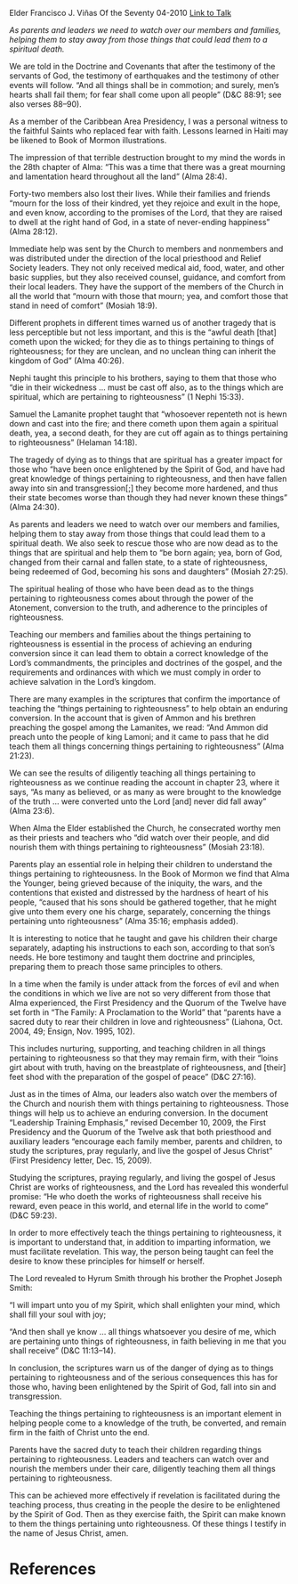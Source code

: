 Elder Francisco J. Viñas
Of the Seventy
04-2010
[Link to Talk](https://www.churchofjesuschrist.org/study/general-conference/2010/04/things-pertaining-to-righteousness?lang=eng)

_As parents and leaders we need to watch over our members and families, helping them to stay away from those things that could lead them to a spiritual death._

We are told in the Doctrine and Covenants that after the testimony of the servants of God, the testimony of earthquakes and the testimony of other events will follow. “And all things shall be in commotion; and surely, men’s hearts shall fail them; for fear shall come upon all people” (D&C 88:91; see also verses 88–90).

As a member of the Caribbean Area Presidency, I was a personal witness to the faithful Saints who replaced fear with faith. Lessons learned in Haiti may be likened to Book of Mormon illustrations.

The impression of that terrible destruction brought to my mind the words in the 28th chapter of Alma: “This was a time that there was a great mourning and lamentation heard throughout all the land” (Alma 28:4).

Forty-two members also lost their lives. While their families and friends “mourn for the loss of their kindred, yet they rejoice and exult in the hope, and even know, according to the promises of the Lord, that they are raised to dwell at the right hand of God, in a state of never-ending happiness” (Alma 28:12).

Immediate help was sent by the Church to members and nonmembers and was distributed under the direction of the local priesthood and Relief Society leaders. They not only received medical aid, food, water, and other basic supplies, but they also received counsel, guidance, and comfort from their local leaders. They have the support of the members of the Church in all the world that “mourn with those that mourn; yea, and comfort those that stand in need of comfort” (Mosiah 18:9).

Different prophets in different times warned us of another tragedy that is less perceptible but not less important, and this is the “awful death [that] cometh upon the wicked; for they die as to things pertaining to things of righteousness; for they are unclean, and no unclean thing can inherit the kingdom of God” (Alma 40:26).

Nephi taught this principle to his brothers, saying to them that those who “die in their wickedness … must be cast off also, as to the things which are spiritual, which are pertaining to righteousness” (1 Nephi 15:33).

Samuel the Lamanite prophet taught that “whosoever repenteth not is hewn down and cast into the fire; and there cometh upon them again a spiritual death, yea, a second death, for they are cut off again as to things pertaining to righteousness” (Helaman 14:18).

The tragedy of dying as to things that are spiritual has a greater impact for those who “have been once enlightened by the Spirit of God, and have had great knowledge of things pertaining to righteousness, and then have fallen away into sin and transgression[;] they become more hardened, and thus their state becomes worse than though they had never known these things” (Alma 24:30).

As parents and leaders we need to watch over our members and families, helping them to stay away from those things that could lead them to a spiritual death. We also seek to rescue those who are now dead as to the things that are spiritual and help them to “be born again; yea, born of God, changed from their carnal and fallen state, to a state of righteousness, being redeemed of God, becoming his sons and daughters” (Mosiah 27:25).

The spiritual healing of those who have been dead as to the things pertaining to righteousness comes about through the power of the Atonement, conversion to the truth, and adherence to the principles of righteousness.

Teaching our members and families about the things pertaining to righteousness is essential in the process of achieving an enduring conversion since it can lead them to obtain a correct knowledge of the Lord’s commandments, the principles and doctrines of the gospel, and the requirements and ordinances with which we must comply in order to achieve salvation in the Lord’s kingdom.

There are many examples in the scriptures that confirm the importance of teaching the “things pertaining to righteousness” to help obtain an enduring conversion. In the account that is given of Ammon and his brethren preaching the gospel among the Lamanites, we read: “And Ammon did preach unto the people of king Lamoni; and it came to pass that he did teach them all things concerning things pertaining to righteousness” (Alma 21:23).

We can see the results of diligently teaching all things pertaining to righteousness as we continue reading the account in chapter 23, where it says, “As many as believed, or as many as were brought to the knowledge of the truth … were converted unto the Lord [and] never did fall away” (Alma 23:6).

When Alma the Elder established the Church, he consecrated worthy men as their priests and teachers who “did watch over their people, and did nourish them with things pertaining to righteousness” (Mosiah 23:18).

Parents play an essential role in helping their children to understand the things pertaining to righteousness. In the Book of Mormon we find that Alma the Younger, being grieved because of the iniquity, the wars, and the contentions that existed and distressed by the hardness of heart of his people, “caused that his sons should be gathered together, that he might give unto them every one his charge, separately, concerning the things pertaining unto righteousness” (Alma 35:16; emphasis added).

It is interesting to notice that he taught and gave his children their charge separately, adapting his instructions to each son, according to that son’s needs. He bore testimony and taught them doctrine and principles, preparing them to preach those same principles to others.

In a time when the family is under attack from the forces of evil and when the conditions in which we live are not so very different from those that Alma experienced, the First Presidency and the Quorum of the Twelve have set forth in “The Family: A Proclamation to the World” that “parents have a sacred duty to rear their children in love and righteousness” (Liahona, Oct. 2004, 49; Ensign, Nov. 1995, 102).

This includes nurturing, supporting, and teaching children in all things pertaining to righteousness so that they may remain firm, with their “loins girt about with truth, having on the breastplate of righteousness, and [their] feet shod with the preparation of the gospel of peace” (D&C 27:16).

Just as in the times of Alma, our leaders also watch over the members of the Church and nourish them with things pertaining to righteousness. Those things will help us to achieve an enduring conversion. In the document “Leadership Training Emphasis,” revised December 10, 2009, the First Presidency and the Quorum of the Twelve ask that both priesthood and auxiliary leaders “encourage each family member, parents and children, to study the scriptures, pray regularly, and live the gospel of Jesus Christ” (First Presidency letter, Dec. 15, 2009).

Studying the scriptures, praying regularly, and living the gospel of Jesus Christ are works of righteousness, and the Lord has revealed this wonderful promise: “He who doeth the works of righteousness shall receive his reward, even peace in this world, and eternal life in the world to come” (D&C 59:23).



In order to more effectively teach the things pertaining to righteousness, it is important to understand that, in addition to imparting information, we must facilitate revelation. This way, the person being taught can feel the desire to know these principles for himself or herself.

The Lord revealed to Hyrum Smith through his brother the Prophet Joseph Smith:

“I will impart unto you of my Spirit, which shall enlighten your mind, which shall fill your soul with joy;

“And then shall ye know … all things whatsoever you desire of me, which are pertaining unto things of righteousness, in faith believing in me that you shall receive” (D&C 11:13–14).

In conclusion, the scriptures warn us of the danger of dying as to things pertaining to righteousness and of the serious consequences this has for those who, having been enlightened by the Spirit of God, fall into sin and transgression.

Teaching the things pertaining to righteousness is an important element in helping people come to a knowledge of the truth, be converted, and remain firm in the faith of Christ unto the end.

Parents have the sacred duty to teach their children regarding things pertaining to righteousness. Leaders and teachers can watch over and nourish the members under their care, diligently teaching them all things pertaining to righteousness.

This can be achieved more effectively if revelation is facilitated during the teaching process, thus creating in the people the desire to be enlightened by the Spirit of God. Then as they exercise faith, the Spirit can make known to them the things pertaining unto righteousness. Of these things I testify in the name of Jesus Christ, amen.

# References
